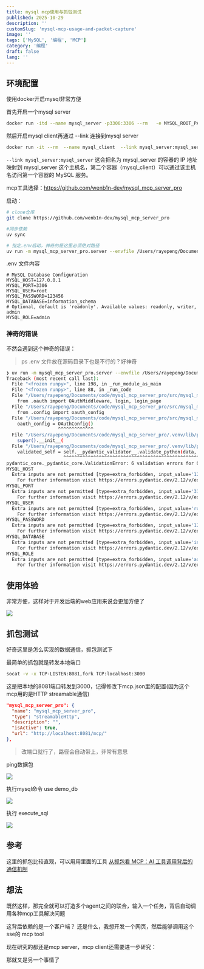 ```yaml
---
title: mysql mcp使用与抓包测试
published: 2025-10-29
description: ''
customSlug: 'mysql-mcp-usage-and-packet-capture'
image: ''
tags: ['MySQL', '编程', 'MCP']
category: '编程'
draft: false 
lang: ''
---
```


## 环境配置

使用docker开启mysql非常方便

首先开启一个mysql server

```bash
docker run -itd --name mysql_server -p3306:3306 --rm   -e MYSQL_ROOT_PASSWORD=123456 mysql
```

然后开启mysql client再通过 --link 连接到mysql server

```bash
docker run -it --rm  --name mysql_client  --link mysql_server:mysql_server mysql mysql -hmysql_server -uroot -p
```

`--link mysql_server:mysql_server` 这会把名为 mysql_server 的容器的 IP 地址映射到 mysql_server 这个主机名，第二个容器（mysql_client）可以通过该主机名访问第一个容器的 MySQL 服务。


mcp工具选择：https://github.com/wenb1n-dev/mysql_mcp_server_pro

启动：

```bash
# clone仓库
git clone https://github.com/wenb1n-dev/mysql_mcp_server_pro

#同步依赖
uv sync 

# 指定.env启动，神奇的是这里必须绝对路径
uv run -m mysql_mcp_server_pro.server --envfile /Users/rayepeng/Documents/code/ida-mcp-reverse/WeChatMiniGame_WebInstaller/.env
```

.env 文件内容

```
# MySQL Database Configuration
MYSQL_HOST=127.0.0.1
MYSQL_PORT=3306
MYSQL_USER=root
MYSQL_PASSWORD=123456
MYSQL_DATABASE=information_schema
# Optional, default is 'readonly'. Available values: readonly, writer, admin
MYSQL_ROLE=admin
```

### 神奇的错误

不然会遇到这个神奇的错误：

> ps .env 文件放在源码目录下也是不行的？好神奇

```bash
❯ uv run -m mysql_mcp_server_pro.server --envfile /Users/rayepeng/Documents/code/mysql_mcp_server_pro/.env
Traceback (most recent call last):
  File "<frozen runpy>", line 198, in _run_module_as_main
  File "<frozen runpy>", line 88, in _run_code
  File "/Users/rayepeng/Documents/code/mysql_mcp_server_pro/src/mysql_mcp_server_pro/server.py", line 28, in <module>
    from .oauth import OAuthMiddleware, login, login_page
  File "/Users/rayepeng/Documents/code/mysql_mcp_server_pro/src/mysql_mcp_server_pro/oauth/__init__.py", line 1, in <module>
    from .config import oauth_config
  File "/Users/rayepeng/Documents/code/mysql_mcp_server_pro/src/mysql_mcp_server_pro/oauth/config.py", line 28, in <module>
    oauth_config = OAuthConfig() 
                   ^^^^^^^^^^^^^
  File "/Users/rayepeng/Documents/code/mysql_mcp_server_pro/.venv/lib/python3.11/site-packages/pydantic_settings/main.py", line 193, in __init__
    super().__init__(
  File "/Users/rayepeng/Documents/code/mysql_mcp_server_pro/.venv/lib/python3.11/site-packages/pydantic/main.py", line 250, in __init__
    validated_self = self.__pydantic_validator__.validate_python(data, self_instance=self)
                     ^^^^^^^^^^^^^^^^^^^^^^^^^^^^^^^^^^^^^^^^^^^^^^^^^^^^^^^^^^^^^^^^^^^^^
pydantic_core._pydantic_core.ValidationError: 6 validation errors for OAuthConfig
MYSQL_HOST
  Extra inputs are not permitted [type=extra_forbidden, input_value='127.0.0.1', input_type=str]
    For further information visit https://errors.pydantic.dev/2.12/v/extra_forbidden
MYSQL_PORT
  Extra inputs are not permitted [type=extra_forbidden, input_value='3306', input_type=str]
    For further information visit https://errors.pydantic.dev/2.12/v/extra_forbidden
MYSQL_USER
  Extra inputs are not permitted [type=extra_forbidden, input_value='root', input_type=str]
    For further information visit https://errors.pydantic.dev/2.12/v/extra_forbidden
MYSQL_PASSWORD
  Extra inputs are not permitted [type=extra_forbidden, input_value='123456', input_type=str]
    For further information visit https://errors.pydantic.dev/2.12/v/extra_forbidden
MYSQL_DATABASE
  Extra inputs are not permitted [type=extra_forbidden, input_value='information_schema', input_type=str]
    For further information visit https://errors.pydantic.dev/2.12/v/extra_forbidden
MYSQL_ROLE
  Extra inputs are not permitted [type=extra_forbidden, input_value='admin', input_type=str]
    For further information visit https://errors.pydantic.dev/2.12/v/extra_forbidden
```

## 使用体验

非常方便，这样对于开发后端的web应用来说会更加方便了


![](https://picgo-1258058044.cos.ap-chengdu.myqcloud.com/img/20251029125938.png)


## 抓包测试

好奇这里是怎么实现的数据通信，抓包测试下

最简单的抓包就是转发本地端口

```bash
socat -v -x TCP-LISTEN:8081,fork TCP:localhost:3000
```

这是把本地的8081端口转发到3000，记得修改下mcp.json里的配置(因为这个mcp用的是HTTP streamable通信)

```json
"mysql_mcp_server_pro": {
  "name": "mysql_mcp_server_pro",
  "type": "streamableHttp",
  "description": "",
  "isActive": true,
  "url": "http://localhost:8081/mcp/"
},
```

> 改端口就行了，路径会自动带上，非常有意思



ping数据包

![](https://picgo-1258058044.cos.ap-chengdu.myqcloud.com/img/202510291301522.png)


执行mysql命令 use demo_db

![](https://picgo-1258058044.cos.ap-chengdu.myqcloud.com/img/202510291301557.png)


执行 execute_sql 

![](https://picgo-1258058044.cos.ap-chengdu.myqcloud.com/img/202510291301076.png)


## 参考

这里的抓包比较直观，可以用用里面的工具
[从抓包看 MCP：AI 工具调用背后的通信机制](https://www.51cto.com/article/814303.html)


## 想法

既然这样，那完全就可以打造多个agent之间的联合，输入一个任务，背后自动调用各种mcp工具解决问题

这背后依赖的是一个客户端？ 还是什么，我想开发一个网页，然后能够调用这个sse的 mcp tool

现在研究的都还是mcp server，mcp client还需要进一步研究：


那就又是另一个事情了
